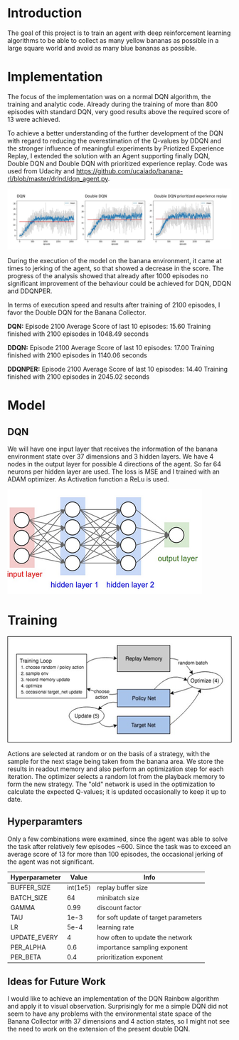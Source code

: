 # Introduction

The goal of this project is to train an agent with deep reinforcement learning algorithms to be able to collect as many yellow bananas as possible in a large square world and avoid as many blue bananas as possible.

# Implementation
The focus of the implementation was on a normal DQN algorithm, the training and analytic code. Already during the training of more than 800 episodes with standard DQN, very good results above the required score of 13 were achieved.  

To achieve a better understanding of the further development of the DQN with regard to reducing the overestimation of the Q-values by DDQN and the stronger influence of meaningful experiments by Priotized Experience Replay, I extended the solution with an Agent supporting finally DQN, Double DQN and Double DQN with prioritized experience replay. Code was used from Udacity and https://github.com/ucaiado/banana-rl/blob/master/drlnd/dqn_agent.py. 


![](static/implementations.jpg)

During the execution of the model on the banana environment, it came at times to jerking of the agent, so that showed a decrease in the score. The progress of the analysis showed that already after 1000 episodes no significant improvement of the behaviour could be achieved for DQN, DDQN and DDQNPER.

In terms of execution speed and results after training of 2100 episodes, I favor the Double DQN for the Banana Collector.

**DQN:** Episode 2100	Average Score of last 10 episodes: 15.60
Training finished with 2100 episodes in 1048.49 seconds

**DDQN:** Episode 2100	Average Score of last 10 episodes: 17.00
Training finished with 2100 episodes in 1140.06 seconds

**DDQNPER:** Episode 2100	Average Score of last 10 episodes: 14.40
Training finished with 2100 episodes in 2045.02 seconds

# Model
## DQN
We will have one input layer that receives the information of the banana environment state over 37 dimensions and 3 hidden layers. We have 4 nodes in the output layer for possible 4 directions of the agent. So far 64 neurons per hidden layer are used. The loss is MSE and I trained with an ADAM optimizer. As Activation function a ReLu is used. 

![](static/neuralnet.png)

# Training

![](static/reinforcement_learning_diagram.jpg)

Actions are selected at random or on the basis of a strategy, with the sample for the next stage being taken from the banana area. We store the results in readout memory and also perform an optimization step for each iteration. The optimizer selects a random lot from the playback memory to form the new strategy. The "old" network is used in the optimization to calculate the expected Q-values; it is updated occasionally to keep it up to date.

## Hyperparamters

Only a few combinations were examined, since the agent was able to solve the task after relatively few episodes ~600. Since the task was to exceed an average score of 13 for more than 100 episodes, the occasional jerking of the agent was not significant.

Hyperparameter | Value | Info
--- | --- | ---
BUFFER_SIZE | int(1e5)  | replay buffer size
BATCH_SIZE | 64         | minibatch size
GAMMA | 0.99            | discount factor
TAU | 1e-3              | for soft update of target parameters
LR | 5e-4               | learning rate
UPDATE_EVERY | 4        | how often to update the network
PER_ALPHA | 0.6         | importance sampling exponent
PER_BETA | 0.4          | prioritization exponent

## Ideas for Future Work
I would like to achieve an implementation of the DQN Rainbow algorithm and apply it to visual observation. Surprisingly for me a simple DQN did not seem to have any problems with the environmental state space of the Banana Collector with 37 dimensions and 4 action states, so I might not see the need to work on the extension of the present double DQN.

